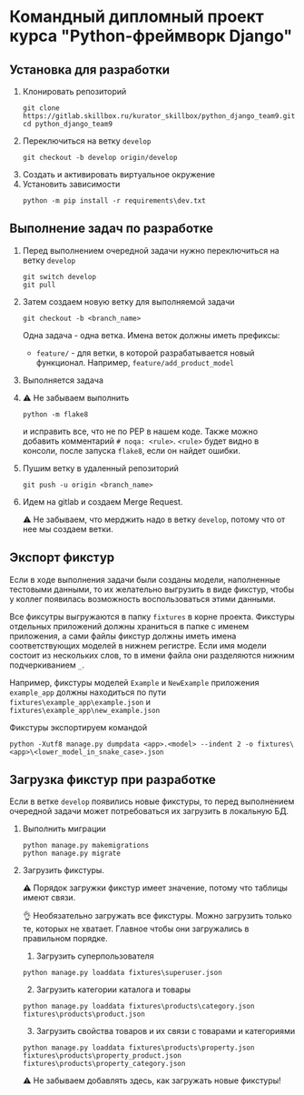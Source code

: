 # Командный дипломный проект курса "Python-фреймворк Django"

## Установка для разработки
1. Клонировать репозиторий
   ```
   git clone https://gitlab.skillbox.ru/kurator_skillbox/python_django_team9.git
   cd python_django_team9
   ```
2. Переключиться на ветку ``develop``
   ```
   git checkout -b develop origin/develop
   ```
3. Создать и активировать виртуальное окружение
4. Установить зависимости
   ```
   python -m pip install -r requirements\dev.txt
   ```
   
## Выполнение задач по разработке
1. Перед выполнением очередной задачи нужно переключиться на ветку ``develop``
   ```
   git switch develop
   git pull
   ```
2. Затем создаем новую ветку для выполняемой задачи
   ```
   git checkout -b <branch_name>
   ```
   Одна задача - одна ветка. Имена веток должны иметь префиксы:
   * ``feature/`` - для ветки, в которой разрабатывается новый функционал. Например, ``feature/add_product_model``
3. Выполняется задача
4. :warning: Не забываем выполнить
   ```
   python -m flake8
   ```
   и исправить все, что не по PEP в нашем коде.
   Также можно добавить комментарий ``# noqa: <rule>``. ``<rule>`` будет видно в консоли, после запуска ``flake8``, если он найдет ошибки.
5. Пушим ветку в удаленный репозиторий
   ```
   git push -u origin <branch_name>
   ```
6. Идем на gitlab и создаем Merge Request.
   
   :warning: Не забываем, что мерджить надо в ветку ``develop``, потому что от нее мы создаем ветки.

## Экспорт фикстур
Если в ходе выполнения задачи были созданы модели, наполненные тестовыми данными, то их желательно выгрузить в виде фикстур, чтобы у коллег появилась возможность воспользоваться этими данными.

Все фиксутры выгружаются в папку ``fixtures`` в корне проекта. Фикстуры отдельных приложений должны храниться в папке с именем приложения, а сами файлы фикстур должны иметь имена соответствующих моделей в нижнем регистре. Если имя модели состоит из нескольких слов, то в имени файла они разделяются нижним подчеркиванием ``_``.

Например, фикстуры моделей ``Example`` и ``NewExample`` приложения ``example_app`` должны находиться по пути ``fixtures\example_app\example.json`` и ``fixtures\example_app\new_example.json``

Фикстуры экспортируем командой
```
python -Xutf8 manage.py dumpdata <app>.<model> --indent 2 -o fixtures\<app>\<lower_model_in_snake_case>.json
```

## Загрузка фикстур при разработке
Если в ветке ``develop`` появились новые фикстуры, то перед выполнением очередной задачи может потребоваться их загрузить в локальную БД.
1. Выполнить миграции
   ```
   python manage.py makemigrations
   python manage.py migrate
   ```
2. Загрузить фикстуры.
   
   :warning: Порядок загружки фикстур имеет значение, потому что таблицы имеют связи.
   
   :ok_hand: Необязательно загружать все фикстуры. Можно загрузить только те, которых не хватает. Главное чтобы они загружались в правильном порядке.   
   
   1. Загрузить суперпользователя
   ```
   python manage.py loaddata fixtures\superuser.json
   ```
   2. Загрузить категории каталога и товары
   ```
   python manage.py loaddata fixtures\products\category.json fixtures\products\product.json
   ```
   3. Загрузить свойства товаров и их связи с товарами и категориями
   ```
   python manage.py loaddata fixtures\products\property.json fixtures\products\property_product.json fixtures\products\property_category.json
   ```
   
   :warning: Не забываем добавлять здесь, как загружать новые фикстуры!
